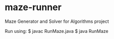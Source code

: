 # maze-runner
Maze Generator and Solver for Algorithms project

Run using:
$ javac RunMaze.java
$ java RunMaze

